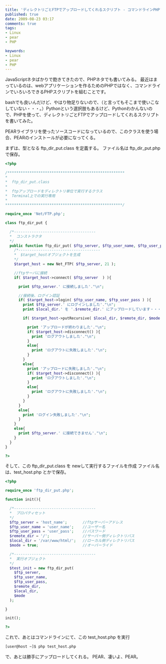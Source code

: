 ```yaml
---
title: 'ディレクトリごとFTPでアップロードしてくれるスクリプト - コマンドラインPHP'
published: true
date: 2009-08-23 03:17
comments: true
tags:
- Linux
- pear
- PHP

keywords:
- Linux
- pear
- PHP
---
```

JavaScriptネタばかりで飽きてきたので、PHPネタでも書いてみる。
最近はまっているのは、webアプリケーションを作るためのPHPではなく、コマンドラインでいろいろできるPHPスクリプトを組むことです。

bashでも良いんだけど、やはり物足りないので、（と言ってもそこまで使いこなしていない・・・。）Pythonという選択肢もあるけど、Pythonわかんないので、PHPを使って、ディレクトリごとFTPでアップロードしてくれるスクリプトを書いてみた。

PEARライブラリを使ったソースコードになっているので、このクラスを使う場合、PEARのインストールが必要になってくる。

まずは、型となる ftp_dir_put.class を定義する。
ファイル名は ftp_dir_put.php で保存。

```php
<?php

/*****************************************************
*
*  ftp_dir_put.class
*
*  ftpアップロードをディレクトリ単位で実行するクラス
*  Terminal上での実行専用
*
*****************************************************/

require_once 'Net/FTP.php';

class ftp_dir_put {

  /*-------------------------------------
  *  コンストラクタ
  */
  public function ftp_dir_put( $ftp_server, $ftp_user_name, $ftp_user_pass, $remote_dir, $local_dir, $mode ){
    /*-------------------------------------
    *  $target_hostオブジェクトを生成
    */
    $target_host = new Net_FTP( $ftp_server, 21 );

    //ftpサーバに接続
    if( $target_host->connect( $ftp_server  ) ){

      print $ftp_server.' に接続しました'."\n";

      //接続後、ログイン認証
      if( $target_host->login( $ftp_user_name, $ftp_user_pass ) ){
        print $ftp_server.' にログインしました'."\n";
        print $local_dir.' を '.$remote_dir.' にアップロードしています・・・'."\n";

        if( $target_host->putRecursive( $local_dir, $remote_dir, $mode ) ){

          print 'アップロードが終わりました'."\n";
          if( $target_host->disconnect() ){
            print 'ログアウトしました'."\n";
          }
          else{
            print 'ログアウトに失敗しました'."\n";
          }
        }
        else{
          print 'アップロードに失敗しました'."\n";
          if( $target_host->disconnect() ){
            print 'ログアウトしました'."\n";
          }
          else{
            print 'ログアウトに失敗しました'."\n";
          }
        }
      }
      else{
        print 'ログイン失敗しました'."\n";
      }
    }
    else{
      print $ftp_server.' に接続できません'."\n";
    }
  }
}

?>
```

そして、この ftp_dir_put.class を newして実行するファイルを作成
ファイル名は、test_host.php とかで保存。

```php
<?php

require_once 'ftp_dir_put.php';

function init(){

  /*-------------------------------------
  *  プロパティセット
  */
  $ftp_server = 'host_name';       //ftpサーバーアドレス
  $ftp_user_name = 'user_name';    //ユーザー名
  $ftp_user_pass = 'user_pass';    //パスワード
  $remote_dir = '/';               //サーバー側ディレクトリパス
  $local_dir = '/var/www/html/';   //ローカル側ディレクトリパス
  $mode = true;                    //オーバーライド

  /*-------------------------------------
  *  実行オブジェクト
  */
  $test_init = new ftp_dir_put(
    $ftp_server,
    $ftp_user_name,
    $ftp_user_pass,
    $remote_dir,
    $local_dir,
    $mode
  );

}

init();

?>
```

これで、あとはコマンドラインにて、この test_host.php を実行

```sh
[user@host ~]$ php test_host.php
```

で、あとは勝手にアップロードしてくれる。
PEAR、凄いよ、PEAR。